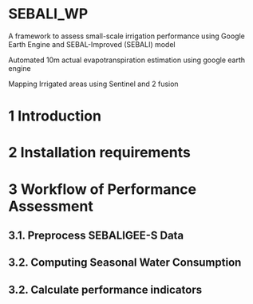 # SEBALI_WP
A framework to assess small-scale irrigation performance using Google Earth Engine and SEBAL-Improved (SEBALI) model 

Automated 10m actual evapotranspiration estimation using google earth engine 

Mapping Irrigated areas using Sentinel and 2 fusion 

# 1 Introduction

# 2 Installation requirements

# 3 Workflow of Performance Assessment 
## 3.1. Preprocess SEBALIGEE-S Data

## 3.2. Computing Seasonal Water Consumption

## 3.2. Calculate performance indicators


# 
